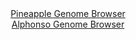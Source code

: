 <div id="Pineapple_Genome_Browser" align="center">
  <a href="https://igv.org/app/?sessionURL=blob:zZNra9swFIb_i6BlA8fXOI4NZTi3Nk3pSrI0LKUYRZYdLbbkSoqdC_nvOysb.7JC82FjYIx9kK33ffz4iGoqFRMcRcg1Hd90HGQgtRbNDJdVQe9xSRWKMlwoaiBJMyopJxRFR5RhpfF8egdPrrWuVGRZTFetEvNcmMozcYkPguNGmUSUVl8UBV4JibWQyupJXAuL5XWroStcVSbs7Zm.lWKNLVxUa8GVsCrK86SB9yW_RklOuShpUm4LzV4DJJAHMqZmhj_Fi1lMCFVqQvfj9CqejONHbzhfXnf6y_nnm8W8s7icsZxjvZX0ajk9FA8348XNbvN44Y4u3B7vTupbfzPdjarbzYU3uBzuKiapunICJ_CCIPDaAIfxlO7.p95wsDO7Q9k4d_bT_v237rjnD0aEp5p5JczXX.7IG91PBioE2YIPiKxlEDm24dkdw3c7rR.XTtew7RAIScFQ9PRsIC0x2cDypyPS.wqsQYq.bF8FMpCQKZUoaoW2HThh6PrtoG2HoXMyjmgri7.HdzSfhoHtxq7bSTJWaFA6TRSvlIk5N2uSmfnhTJ7ZUjUPMsBN.xoQBkpObkk4LIdf7.KX_I80fSAAm79.RKj6nkz_xL33BDH16lzhmqw3j5uNdhe9wWboLxsCv1w.gdOjvZqJNxGdhycTssQa1sMEbn86V2PJMNcwqJliK1YwvV8ASdGgyHE9UBcRUQhwEcl89cE2bMPx7Y._FfVOz6fv">Pineapple Genome Browser</a>
</div>
<div id="Alphonso_Genome_Browser" align="center">
  <a href="https://igv.org/app/?sessionURL=blob:zZNra9swFIb_i6BlA8fXxK4NYThNmyVNG5bUzUgpRrFlR60tuZJi50L..07Dxr500HzYGBghHyTrPY8e71FNhKScoQDZutXRLQtpSK54M8NlVZA7XBKJggwXkmhIkIwIwhKCgj3KsFQ4mo5h50qpSgaGQVXVKjHLuS4dHZd4xxlupJ7w0rjkRYGXXGDFhTR6AtfcoHndasgSV5UOZzt6x0ixwgYuqhVnkhsVYXncwPfiX6U4J4yXJC7XhaLHADHkgYypnuEv4XwWJgmR8oZsh2k3vBmGD85VtBi4l4to8nUeufPzGc0ZVmtBujPMb3e3vXKw6pGX_HbcHw033.Rg6z.0z5z..dWmooLIruVZnuN5MAIYylKy.Z96hoee2Lc79Wn4rAYPi6EKX6dn9rU7qaqimagBT_7Q.UFDBU_WYAJKVsILLFNzTFfr2G7rbWpdaKbpAx_BKQoenzSkBE5eYPnjHqltBb4gSV7XR3U0xEVKBApavml6lu_bnbbXNn3fOmh7tBbF34N7HU19z7RD23bjjBYKZE5jySqpY8b0Osn0fHcizVSNxoCw19xk5LlDy4TzOvGHl_Nd1H55l.YFEIDDj1cIrX4k0z8x7yNBdLU8Vbfv4_s7_3UjJxFgunf691dndk.Fi160y_uj93.1N0Sn4cm4KLGC9VCB15_O1VhQzBQUairpkhZUbedAkjcosGwH1EUJLzi4iES._GRqpmZ1zM._FXUOT4cf">Alphonso Genome Browser</a>
</div>
